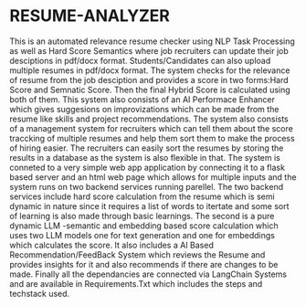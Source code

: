 # RESUME-ANALYZER
This is an automated relevance resume checker using NLP Task Processing as well as Hard Score Semantics where job recruiters can update their job desciptions in pdf/docx format.
Students/Candidates can also upload multiple resumes in pdf/docx format.
The system checks for the relevance of resume from the job desciption and provides a score in two forms:Hard Score and Semnatic Score.
Then the final Hybrid Score is calculated using both of them.
This system also consists of an AI Performace Enhancer which gives suggesions on improvizations which can be made from the resume like skills and project recommendations.
The system also consists of a management system for recruiters which can tell them about the score traccking of multiple resumes and help them sort them to make the process of hiring easier.
The recruiters can easily sort the resumes by storing the results in a database as the system is also flexible in that.
The system is conneted to a very simple web app application by connecting it to a flask based server and an html web page which allows for multiple inputs and the system runs on two backend services running parellel.
The two backend services include hard score calculation from the resume which is semi dynamic in nature since it requires a list of words to itertate and some sort of learning is also made through basic learnings.
The second is a pure dynamic LLM -semantic and embedding based score calculation which uses two LLM models one for text generation and one for embeddings which calculates the score.
It also includes a AI Based Recommendation/FeedBack System which reviews the Resume and provides insights for it and also recommends if there are changes to be made.
Finally all the dependancies are connected via LangChain Systems and are available in Requirements.Txt which includes the steps and techstack used.
